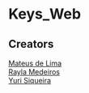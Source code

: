 # Keys_Web

## Creators

[Mateus de Lima](https://github.com/MateusLima2) <br />
[Rayla Medeiros](https://github.com/RaylaMedeiros) <br />
[Yuri Siqueira](https://github.com/YuriEvyp) <br />
